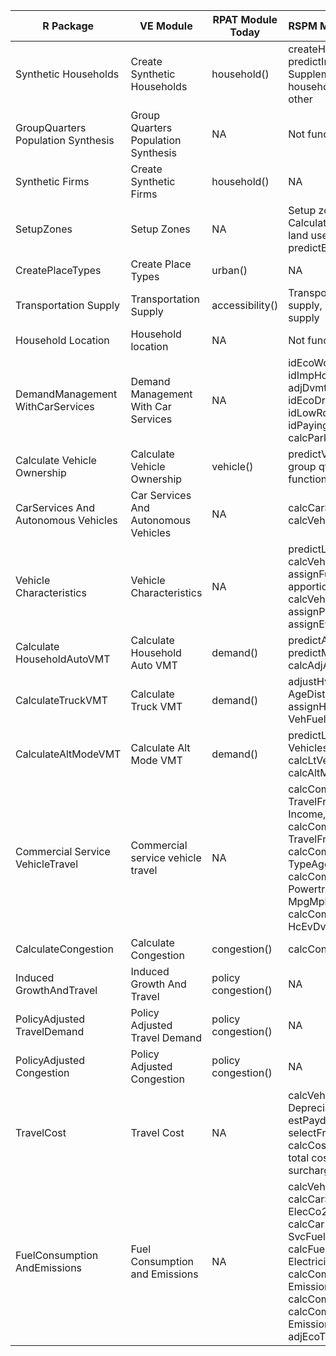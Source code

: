 |  R Package   |  VE Module |  RPAT Module Today | RSPM Module Today | VE RPAT |  VE RSPM |
| --- | --- | --- | --- | --- | ---|
| Synthetic Households | Create Synthetic Households | household() | createHhByAge, predictIncome, Supplemental household attributes, other | X | X |
| GroupQuarters Population Synthesis | Group Quarters Population Synthesis | NA | Not functionalized |   | X |
| Synthetic Firms | Create Synthetic Firms | household() | NA | X |   |
| SetupZones | Setup Zones | NA | Setup zones, Calculate derived land use attributes, predictBldgType |   | X |
| CreatePlaceTypes | Create Place Types | urban() | NA | X |   |
| Transportation Supply | Transportation Supply | accessibility() | Transportation supply, Parking supply | X | X |
| Household Location | Household location | NA | Not functionalized |   | X |
| DemandManagement WithCarServices | Demand Management With Car Services | NA | idEcoWorkers, idImpHouseholds, adjDvmtEcoImp, idEcoDriverHh, idLowRollTire, idPayingParkers, calcParkCostAdj |   | X |
| Calculate Vehicle Ownership | Calculate Vehicle Ownership | vehicle() | predictVehOwn, group qtr not functionalized | X | X |
| CarServices And Autonomous Vehicles | Car Services And Autonomous Vehicles | NA | calcCarSvcAvail, calcVehicleUse |   | X |
| Vehicle Characteristics | Vehicle Characteristics | NA | predictLtTruckOwn, calcVehicleAges, assignFuelEconomy, apportionDvmt, calcVehDvmt, assignPhev, assignEv |  | X |
| Calculate HouseholdAutoVMT | Calculate Household Auto VMT | demand() | predictAveDvmt, predictMaxDvmt, calcAdjAveDvmt | X | X |
| CalculateTruckVMT | Calculate Truck VMT | demand() | adjustHvyVeh AgeDistribution, assignHvy VehFuelEconomy | X | X |
| CalculateAltModeVMT | Calculate Alt Mode VMT | demand() | predictLight Vehicles, calcLtVehDvmt, calcAltModeTrips | X | X |
| Commercial Service VehicleTravel | Commercial service vehicle travel | NA | calcCommVeh TravelFromHh Income, calcCommVeh TravelFromHhDvmt, calcCommVeh TypeAgeProp, calcCommVeh Powertrain MpgMpkwh, calcCommVeh HcEvDvmt |  | X |
| CalculateCongestion | Calculate Congestion | congestion() | calcCongestion | X | X |
| Induced GrowthAndTravel | Induced Growth And Travel | policy congestion() | NA | X |   |
| PolicyAdjusted TravelDemand | Policy Adjusted Travel Demand | policy congestion() | NA | X |   |
| PolicyAdjusted Congestion | Policy Adjusted Congestion | policy congestion() | NA | X |   |
| TravelCost | Travel Cost | NA | calcVeh DepreciationExp, estPaydWeights, selectFromWeights, calcCosts, Calculate total cost and VMT surcharge |   | X |
| FuelConsumption AndEmissions | Fuel Consumption and Emissions | NA | calcVehFuelElecCo2, calcCarSvcFuel ElecCo2Rates, calcCar SvcFuelElecCo2, calcFuel ElectricityUse, calcCommVeh Emissions, calcCommVehCosts, calcCommVeh EmissionRatesByAge, adjEcoTire |   | X |
